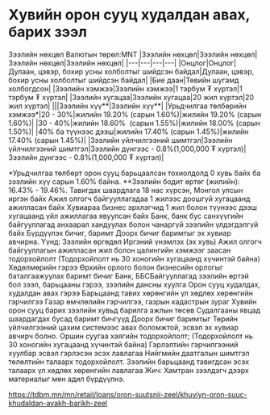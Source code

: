 # Хувийн орон сууц худалдан авах, барих зээл 
Зээлийн нөхцөл
Валютын төрөл:MNT
|Зээлийн нөхцөл|Зээлийн нөхцөл|Зээлийн нөхцөл|Зээлийн нөхцөл|
|---|---|---|---|
|Онцлог|Онцлог|Дулаан, цэвэр, бохир усны холболтыг шийдсэн байдал|Дулаан, цэвэр, бохир усны холболтыг шийдсэн байдал|
|Бие даан|Төвийн шугамд холбогдсон|
|Зээлийн хэмжээ|Зээлийн хэмжээ|1 тэрбум ₮ хүртэл|1 тэрбум ₮ хүртэл|
|Зээлийн хугацаа|Зээлийн хугацаа|20 жил хүртэл|20 жил хүртэл|
|||Зээлийн хүү**|Зээлийн хүү**|
|Урьдчилгаа төлбөрийн хэмжээ*|20 - 30%|жилийн 19.20% (сарын 1.60%)|жилийн 19.20% (сарын 1.60%)|
|30 - 40%|жилийн 18.60%  (сарын 1.55%)|жилийн 18.00% (сарын 1.50%)|
|40% ба түүнээс дээш|жилийн 17.40% (сарын 1.45%)|жилийн 17.40% (сарын 1.45%)|
|Зээлийн үйлчилгээний шимтгэл|Зээлийн үйлчилгээний шимтгэл|Зээлийн дүнгээс - 0.8%(1,000,000 ₮ хүртэл)|Зээлийн дүнгээс - 0.8%(1,000,000 ₮ хүртэл)|

*Урьдчилгаа төлбөрт орон сууц барьцаалсан тохиолдолд 0 хувь байх ба зээлийн хүү сарын 1.60% байна.
**Зээлийн бодит өртөг (жилийн): 16.43% - 19.46%.
Тавигдах шаардлага
18 нас хүрсэн, Монгол улсын иргэн байх
Ажил олгогч байгууллагадаа 1 жилээс доошгүй хугацаанд ажилласан байх
Хувиараа бизнес эрхлэгчид 1 жил болон түүнээс дээш хугацаанд үйл ажиллагаа явуулсан байх
Банк, банк бус санхүүгийн байгууллагад анхаарал хандуулах болон чанаргүй зээлийн үлдэгдэлгүй байх
Бүрдүүлэх бичиг, баримт
Доорх бичиг баримтыг эх хувиар авчирна. Үүнд:
Зээлийн өргөдөл
Иргэний үнэмлэх (эх хувь)
Ажил олгогч байгууллагын ажилласан жил болон цалингийн хэмжээг заасан тодорхойлолт (Тодорхойлолт нь 30 хоногийн хугацаанд хүчинтэй байна)
Хөдөлмөрийн гэрээ
Өрхийн орлого болон бизнесийн орлогыг баталгаажуулах баримт бичиг
Банк, ББСБайгууллагад зээлийн өртэй бол зээл, барьцааны гэрээ, зээлийн дансны хуулга
Орон сууц худалдах, худалдан авах гэрээ
Барьцаанд тавих хөрөнгийн үл хөдлөх хөрөнгийн гэрчилгээ
Газар өмчлөлийн гэрчилгээ, газрын кадастрын зураг
Хувийн орон сууц барих зээлийн хувьд барилга ажлын төсөв
Судалгааны явцад шаардагдах бусад баримт бичгүүд
Доорх бичиг баримтыг Төрийн үйлчилгээний цахим системээс авах боломжтой, эсвэл эх хувиар авчирч болно.
Оршин суугаа хаягийн тодорхойлолт; (Тодорхойлолт нь 30 хоногийн хугацаанд хүчинтэй байна)
Гэрлэлтийн гэрчилгээний хуулбар эсвэл гэрлэсэн эсэх лавлагаа
Нийгмийн даатгалын шимтгэл төлөлтийн талаарх тодорхойлолт.
Зээлийн барьцаанд тавигдсан эсэх талаарх үл хөдлөх хөрөнгийн лавлагаа
Жич: Хамтран зээлдэгч дээрх материалыг мөн адил бүрдүүлнэ.

https://tdbm.mn/mn/retail/loans/oron-suutsnii-zeel/khuviyn-oron-suuc-khudaldan-avakh-barikh-zeel